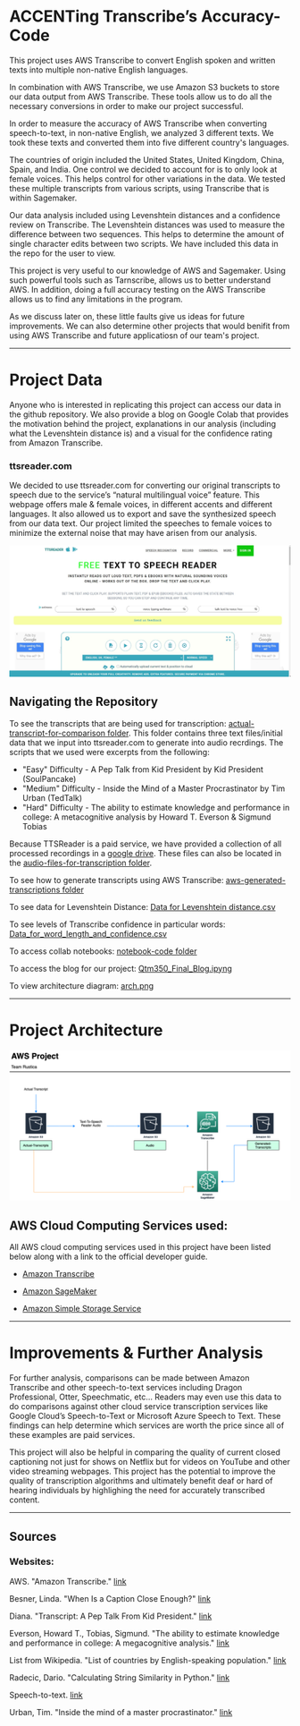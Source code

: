 
# ACCENTing Transcribe’s Accuracy-Code
This project uses AWS Transcribe to convert English spoken and written texts into multiple non-native English languages. 

In combination with AWS Transcribe, we use Amazon S3 buckets to store our data output from AWS Transcribe. These tools allow us to do all the necessary conversions in order to make our project successful. 

In order to measure the accuracy of AWS Transcribe when converting speech-to-text, in non-native English, we analyzed 3 different texts. We took these texts and converted them into five different country's languages. 

The countries of origin included the United States, United Kingdom, China, Spain, and India. One control we decided to account for is to only look at female voices. This helps control for other variations in the data. We tested these multiple transcripts from various scripts, using Transcribe that is within Sagemaker.

Our data analysis included using Levenshtein distances and a confidence review on Transcribe. The Levenshtein distances was used to measure the difference between two sequences. This helps to determine the amount of single character edits between two scripts. We have included this data in the repo for the user to view.

This project is very useful to our knowledge of AWS and Sagemaker. Using such powerful tools such as Tarnscribe, allows us to better understand AWS. In addition, doing a full accuracy testing on the AWS Transcribe allows us to find any limitations in the program.

As we discuss later on, these little faults give us ideas for future improvements. We can also determine other projects that would benifit from using AWS Transcribe and future applicatiosn of our team's project.

---

# Project Data
Anyone who is interested in replicating this project can access our data in the github repository. We also provide a blog on Google Colab that provides the motivation behind the project, explanations in our analysis (including what the Levenshtein distance is) and a visual for the confidence rating from Amazon Transcribe.


### ttsreader.com

We decided to use ttsreader.com for converting our original transcripts to speech due to the service’s “natural multilingual voice” feature. This webpage offers male & female voices, in different accents and different languages. It also allowed us to export and save the synthesized speech from our data text. Our project limited the speeches to female voices to minimize the external noise that may have arisen from our analysis.

![tss](pics/tts_reader.jpg)


## Navigating the Repository

To see the transcripts that are being used for transcription: [actual-transcript-for-comparison folder](https://github.com/QTM350/ACCENTing-AWS_Transcribe-Accuracy-Code/tree/main/actual-transcripts-for-comparison). This folder contains three text files/initial data that we input into ttsreader.com to generate into audio recrdings. The scripts that we used were excerpts from the following:

- "Easy" Difficulty - A Pep Talk from Kid President by Kid President (SoulPancake)
- "Medium" Difficulty - Inside the Mind of a Master Procrastinator by Tim Urban (TedTalk)
- "Hard" Difficulty - The ability to estimate knowledge and performance in college: A metacognitive analysis by Howard T. Everson & Sigmund Tobias

 Because TTSReader is a paid service, we have provided a collection of all processed recordings in a [google drive](https://drive.google.com/drive/folders/1XMca6gJVa3iX1yEqHoQxlFnAMySBhFmX?usp=sharing). These files can also be located in the [audio-files-for-transcription folder](https://github.com/QTM350/ACCENTing-AWS_Transcribe-Accuracy-Code/tree/main/audio-files-for-transcription).

To see how to generate transcripts using AWS Transcribe: [aws-generated-transcriptions folder](https://github.com/QTM350/ACCENTing-AWS_Transcribe-Accuracy-Code/tree/main/aws-generated-transcripts) 

To see data for Levenshtein Distance: [Data for Levenshtein distance.csv](https://github.com/QTM350/ACCENTing-AWS_Transcribe-Accuracy-Code/blob/main/Data%20for%20Levenshtein%20distance.csv)

To see levels of Transcribe confidence in particular words: [Data_for_word_length_and_confidence.csv](Data_for_word_length_and_confidence.csv)

To access collab notebooks: [notebook-code folder](notebook-code/)

To access the blog for our project: [Qtm350_Final_Blog.ipyng](https://github.com/QTM350/ACCENTing-AWS_Transcribe-Accuracy-Code/blob/main/QTM350_Final_Blog.ipynb)

To view architecture diagram: [arch.png](arch.png)

---



# Project Architecture 

![PA](arch.png)

## AWS Cloud Computing Services used:
All AWS cloud computing services used in this project have been listed below along with a link to the official developer guide.

- [Amazon Transcribe]( https://docs.aws.amazon.com/transcribe/latest/dg/what-is-transcribe.html)

- [Amazon SageMaker]( https://docs.aws.amazon.com/sagemaker/latest/dg/whatis.html)

- [Amazon Simple Storage Service](https://docs.aws.amazon.com/AmazonS3/latest/dev/Welcome.html)



---

# Improvements & Further Analysis
For further analysis, comparisons can be made between Amazon Transcribe and other speech-to-text services including Dragon Professional, Otter, Speechmatic, etc… Readers may even use this data to do comparisons against other cloud service transcription services like Google Cloud’s Speech-to-Text or Microsoft Azure Speech to Text. These findings can help determine which services are worth the price since all of these examples are paid services.  

This project will also be helpful in comparing the quality of current closed captioning not just for shows on Netflix but for videos on YouTube and other video streaming webpages. This project has the potential to improve the quality of transcription algorithms and ultimately benefit deaf or hard of hearing individuals by highlighing the need for accurately transcribed content.



---

## Sources

### Websites:

AWS. "Amazon Transcribe." [link](https://aws.amazon.com/transcribe/?nc=sn&loc=0)

Besner, Linda. "When Is a Caption Close Enough?" [link](https://www.theatlantic.com/health/archive/2019/08/youtube-captions/595831/)

Diana. "Transcript: A Pep Talk From Kid President." [link]( http://complicatedmelody.com/content/transcript-pep-talk-kid-president)

Everson, Howard T., Tobias, Sigmund. "The ability to estimate knowledge and performance in college: A megacognitive analysis." [link](https://link.springer.com/article/10.1023/A:1003040130125)

List from Wikipedia. "List of countries by English-speaking population." [link](https://en.wikipedia.org/wiki/List_of_countries_by_English-speaking_population)

Radecic, Dario. "Calculating String Similarity in Python." [link](https://towardsdatascience.com/calculating-string-similarity-in-python-276e18a7d33a)

Speech-to-text. [link](https://ttsreader.com/)

Urban, Tim. "Inside the mind of a master procrastinator." [link](https://www.ted.com/talks/tim_urban_inside_the_mind_of_a_master_procrastinator/transcript#t-25363)


